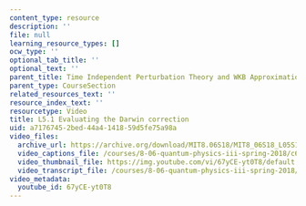 ```yaml
---
content_type: resource
description: ''
file: null
learning_resource_types: []
ocw_type: ''
optional_tab_title: ''
optional_text: ''
parent_title: Time Independent Perturbation Theory and WKB Approximation
parent_type: CourseSection
related_resources_text: ''
resource_index_text: ''
resourcetype: Video
title: L5.1 Evaluating the Darwin correction
uid: a7176745-2bed-44a4-1418-59d5fe75a98a
video_files:
  archive_url: https://archive.org/download/MIT8.06S18/MIT8_06S18_L05S1_300k.mp4
  video_captions_file: /courses/8-06-quantum-physics-iii-spring-2018/c66c89f6db675bc29d53a6ed9a545b43_67yCE-yt0T8.vtt
  video_thumbnail_file: https://img.youtube.com/vi/67yCE-yt0T8/default.jpg
  video_transcript_file: /courses/8-06-quantum-physics-iii-spring-2018/1438729f498e56685351daabce40edd5_67yCE-yt0T8.pdf
video_metadata:
  youtube_id: 67yCE-yt0T8
---
```

